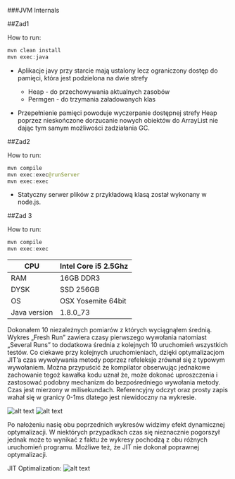 ###JVM Internals

##Zad1

How to run:

```java
mvn clean install
mvn exec:java
```

* Aplikacje javy przy starcie mają ustalony lecz ograniczony dostęp do pamięci,
która jest podzielona na dwie strefy
    - Heap - do przechowywania aktualnych zasobów
    - Permgen - do trzymania załadowanych klas

* Przepełnienie pamięci powoduje wyczerpanie dostępnej strefy Heap poprzez
nieskończone dorzucanie nowych obiektów do ArrayList nie dając tym samym możliwości zadziałania GC.

##Zad2

How to run:

```java
mvn compile
mvn exec:exec@runServer
mvn exec:exec
```
* Statyczny serwer plików z przykładową klasą został wykonany w node.js.

##Zad 3

How to run:

```java
mvn compile
mvn exec:exec
```
|    CPU              |    Intel Core i5 2.5Ghz    |
|---------------------|----------------------------|
|    RAM              |    16GB DDR3               |
|    DYSK             |    SSD 256GB               |
|    OS               |    OSX Yosemite 64bit      |
|    Java version     |    1.8.0_73                |

Dokonałem 10 niezależnych pomiarów z których wyciągnąłem średnią. Wykres „Fresh Run” zawiera czasy pierwszego wywołania natomiast „Several Runs” to dodatkowa średnia z kolejnych 10 uruchomień wszystkich testów.  Co ciekawe przy kolejnych uruchomieniach, dzięki optymalizacjom JIT’a czas wywoływania metody poprzez refeleksje zrównał się z typowym wywołaniem. Można przypuścić że kompilator obserwując jednakowe zachowanie tegoż kawałka kodu uznał że, może dokonać uproszczenia i zastosować podobny mechanizm do bezpośredniego wywołania metody. Czas jest mierzony w milisekundach. Referencyjny odczyt oraz prosty zapis wahał się w granicy 0-1ms dlatego jest niewidoczny na wykresie.

![alt text](https://dl.dropboxusercontent.com/u/15067146/freshrun.PNG "Fresh Run")
![alt text](https://dl.dropboxusercontent.com/u/15067146/after10.PNG "After 10")

Po nałożeniu nasię obu poprzednich wykresów widzimy efekt dynamicznej optymalizacji. W niektórych przypadkach czas się nieznacznie pogorszył jednak może to wynikać z faktu że wykresy pochodzą z obu różnych uruchomień programu. Możliwe też, że JIT nie dokonał poprawnej optymalizacji. 

JIT Optimalization:
![alt text](https://dl.dropboxusercontent.com/u/15067146/JITOptymalization.PNG "JIT Optymalization")


